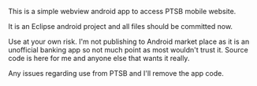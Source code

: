 This is a simple webview android app to access PTSB mobile website.

It is an Eclipse android project and all files should be committed now.

Use at your own risk.  I'm not publishing to Android market place as it is an unofficial banking app so not much point as most wouldn't trust it.  Source code is here for me and anyone else that wants it really.

Any issues regarding use from PTSB and I'll remove the app code.
